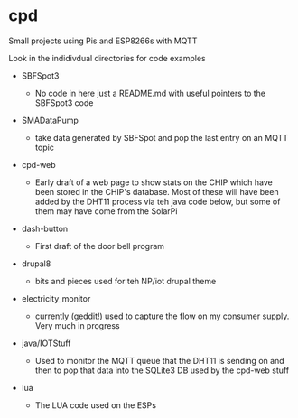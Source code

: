 # cpd
Small projects using Pis and ESP8266s with MQTT

Look in the indidivdual directories for code examples

- SBFSpot3
  - No code in here just a README.md with useful pointers to the SBFSpot3 code


- SMADataPump
  - take data generated by SBFSpot and pop the last entry on an MQTT topic

- cpd-web
  - Early draft of a web page to show stats on the CHIP which have been stored in the CHIP's database. Most of these will have been added by the DHT11 process via teh java code below, but some of them may have come from the SolarPi

- dash-button
  - First draft of the door bell program

- drupal8
  - bits and pieces used for teh NP/iot drupal theme

- electricity_monitor
  - currently (geddit!) used to capture the flow on my consumer supply. Very much in progress

- java/IOTStuff
  - Used to monitor the MQTT queue that the DHT11 is sending on and then to pop that data into the SQLite3 DB used by the cpd-web stuff

- lua
  - The LUA code used on the ESPs

